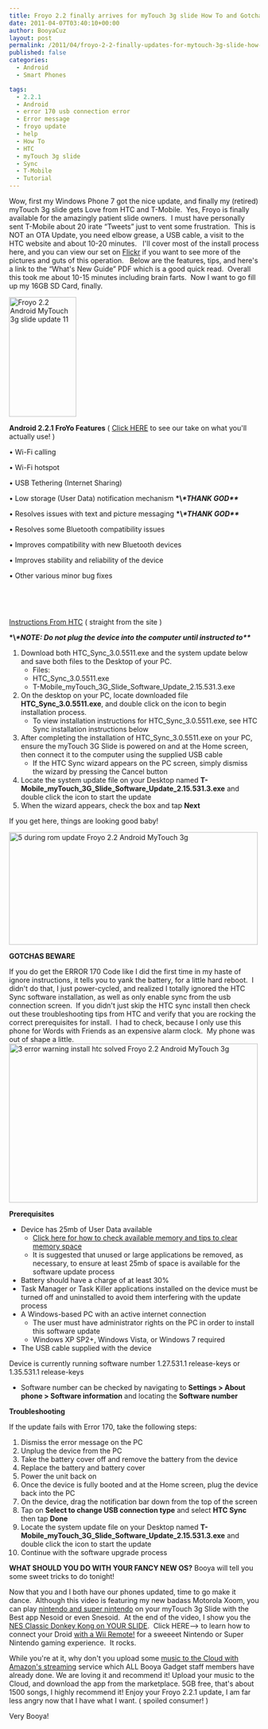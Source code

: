 ```yaml
---
title: Froyo 2.2 finally arrives for myTouch 3g slide How To and Gotchas!
date: 2011-04-07T03:40:10+00:00
author: BooyaCuz
layout: post
permalink: /2011/04/froyo-2-2-finally-updates-for-mytouch-3g-slide-how-to-get-it.html
published: false
categories:
  - Android
  - Smart Phones

tags:
  - 2.2.1
  - Android
  - error 170 usb connection error
  - Error message
  - froyo update
  - help
  - How To
  - HTC
  - myTouch 3g slide
  - Sync
  - T-Mobile
  - Tutorial
---
```

Wow, first my Windows Phone 7 got the nice update, and finally my (retired) myTouch 3g slide gets Love from HTC and T-Mobile.  Yes, Froyo is finally available for the amazingly patient slide owners.  I must have personally sent T-Mobile about 20 irate &#8220;Tweets&#8221; just to vent some frustration.  This is NOT an OTA Update, you need elbow grease, a USB cable, a visit to the HTC website and about 10-20 minutes.   I'll cover most of the install process here, and you can view our set on [Flickr](http://www.flickr.com/photos/booyagadget/sets/72157626447071738/) if you want to see more of the pictures and guts of this operation.   Below are the features, tips, and here's a link to the &#8220;What's New Guide&#8221; PDF which is a good quick read.  Overall this took me about 10-15 minutes including brain farts.  Now I want to go fill up my 16GB SD Card, finally.

[<img class="alignleft" src="http://farm6.static.flickr.com/5143/5597713588_6a5592cafc_m.jpg" alt="Froyo 2.2 Android MyTouch 3g slide update 11" width="135" height="240" />](http://www.flickr.com/photos/booyagadget/5597713588/ "Froyo 2.2 Android MyTouch 3g slide update 11 by BooyaGadget, on Flickr")

**Android 2.2.1 FroYo Features** ( [Click HERE](/2010/09/android-2-2-3-features-youll-actually-use.html) to see our take on what you'll actually use! )
  
• Wi-Fi calling
  
• Wi-Fi hotspot
  
• USB Tethering (Internet Sharing)
  
• Low storage (User Data) notification mechanism  **\*\\*\*THANK GOD\*\****
  
• Resolves issues with text and picture messaging  **\*\\*\*THANK GOD\*\****
  
• Resolves some Bluetooth compatibility issues
  
• Improves compatibility with new Bluetooth devices
  
• Improves stability and reliability of the device
  
• Other various minor bug fixes

&nbsp;

&nbsp;

<p dir="ltr">
  <a href="http://www.htc.com/us/support/t-mobile-mytouch-3g-slide/downloads/">Instructions From HTC</a> ( straight from the site )
</p>

**\*\\*\*NOTE: Do not plug the device into the computer until instructed to\*\****

  1. Download both HTC\_Sync\_3.0.5511.exe and the system update below and save both files to the Desktop of your PC. 
      * Files:
      * HTC\_Sync\_3.0.5511.exe
      * T-Mobile\_myTouch\_3G\_Slide\_Software\_Update\_2.15.531.3.exe
  2. On the desktop on your PC, locate downloaded file **HTC\_Sync\_3.0.5511.exe**, and double click on the icon to begin installation process. 
      * To view installation instructions for HTC\_Sync\_3.0.5511.exe, see HTC Sync installation instructions below
  3. After completing the installation of HTC\_Sync\_3.0.5511.exe on your PC, ensure the myTouch 3G Slide is powered on and at the Home screen, then connect it to the computer using the supplied USB cable 
      * If the HTC Sync wizard appears on the PC screen, simply dismiss the wizard by pressing the Cancel button
  4. Locate the system update file on your Desktop named **T-Mobile\_myTouch\_3G\_Slide\_Software\_Update\_2.15.531.3.exe** and double click the icon to start the update
  5. When the wizard appears, check the box and tap **Next**

If you get here, things are looking good baby!
  
[<img src="http://farm6.static.flickr.com/5270/5597713522_c4691cd195.jpg" alt="5 during rom update Froyo 2.2 Android MyTouch 3g" width="500" height="226" />](http://www.flickr.com/photos/booyagadget/5597713522/ "5 during rom update Froyo 2.2 Android MyTouch 3g by BooyaGadget, on Flickr")

**GOTCHAS BEWARE**
  
If you do get the ERROR 170 Code like I did the first time in my haste of ignore instructions, it tells you to yank the battery, for a little hard reboot.  I didn't do that, I just power-cycled, and realized I totally ignored the HTC Sync software installation, as well as only enable sync from the usb connection screen.  If you didn't just skip the HTC sync install then check out these troubleshooting tips from HTC and verify that you are rocking the correct prerequisites for install.  I had to check, because I only use this phone for Words with Friends as an expensive alarm clock.  My phone was out of shape a little.<img src="http://farm6.static.flickr.com/5105/5597713480_daee4ca38e.jpg" alt="3 error warning install htc solved Froyo 2.2 Android MyTouch 3g" width="500" height="319" />

**Prerequisites**

  * Device has 25mb of User Data available 
      * [Click here for how to check available memory and tips to clear memory space](http://forums.t-mobile.com/t5/Android-General-KB/FAQ-Tips-to-manage-memory-and-free-up-space/ta-p/328544)
      * It is suggested that unused or large applications be removed, as necessary, to ensure at least 25mb of space is available for the software update process
  * Battery should have a charge of at least 30%
  * Task Manager or Task Killer applications installed on the device must be turned off and uninstalled to avoid them interfering with the update process
  * A Windows-based PC with an active internet connection 
      * The user must have administrator rights on the PC in order to install this software update
      * Windows XP SP2+, Windows Vista, or Windows 7 required
  * The USB cable supplied with the device

Device is currently running software number 1.27.531.1 release-keys or 1.35.531.1 release-keys

  * Software number can be checked by navigating to **Settings > About phone > Software information** and locating the **Software number** 

<p dir="ltr">
  <!--more-->
</p>

<p dir="ltr">
  <strong>Troubleshooting</strong>
</p>

<p dir="ltr">
  If the update fails with Error 170, take the following steps:
</p>

  1. Dismiss the error message on the PC
  2. Unplug the device from the PC
  3. Take the battery cover off and remove the battery from the device
  4. Replace the battery and battery cover
  5. Power the unit back on
  6. Once the device is fully booted and at the Home screen, plug the device back into the PC
  7. On the device, drag the notification bar down from the top of the screen
  8. Tap on **Select to change USB connection type** and select **HTC Sync** then tap **Done** 
  9. Locate the system update file on your Desktop named **T-Mobile\_myTouch\_3G\_Slide\_Software\_Update\_2.15.531.3.exe** and double click the icon to start the update
 10. Continue with the software upgrade process

**WHAT SHOULD YOU DO WITH YOUR FANCY NEW OS?** Booya will tell you some sweet tricks to do tonight!

Now that you and I both have our phones updated, time to go make it dance.  Although this video is featuring my new badass Motorola Xoom, you can play [nintendo and super nintendo](/2011/04/best-xoom-apps-play-nintendo-on-xoom-or-android-with-wii-remote.html) on your myTouch 3g Slide with the Best app Nesoid or even Snesoid.  At the end of the video, I show you the [NES Classic Donkey Kong on YOUR SLIDE](http://www.youtube.com/watch?v=K7O0Y8KDIWo).  Click HERE&#8211;> to learn how to connect your Droid [with a Wii Remote!](/2011/04/how-to-connect-wii-controller-for-nesoid-android-xoom.html) for a sweeeet Nintendo or Super Nintendo gaming experience.  It rocks.
  
<span class="youtube"></span>

While you're at it, why don't you upload some [music to the Cloud with Amazon's streaming](/2011/04/store-and-stream-your-music-with-amazon-cloud-drive.html) service which ALL Booya Gadget staff members have already done. We are loving it and recommend it! Upload your music to the Cloud, and download the app from the marketplace. 5GB free, that's about 1500 songs, I highly recommend it! Enjoy your Froyo 2.2.1 update, I am far less angry now that I have what I want. ( spoiled consumer! )
  
Very Booya!